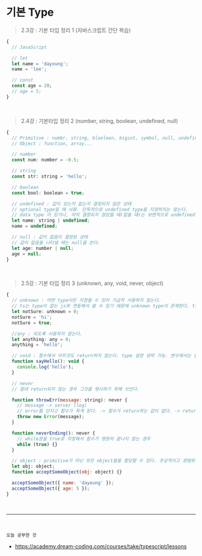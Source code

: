 # 기본 Type

> 2.3강 : 기본 타입 정리 1 (자바스크립트 간단 복습)

```jsx
{
  // JavaScript

  // let
  let name = 'dayoung';
  name = 'lee';

  // const
  const age = 20;
  // age = 5;
}
```

<br/>

> 2.4강 : 기본타입 정리 2 (number, string, boolean, undefined, null)

```jsx
{
  // Primitive : numbr, string, bloolean, bigint, symbol, null, undefined
  // Object : function, array...

  // number
  const num: number = -0.5;

  // string
  const str: string = 'hello';

  // boolean
  const bool: boolean = true;

  // undefined : 값이 있는지 없는지 결정되지 않은 상태
  // optional type일 때 사용. 단독적으로 undefined type을 지정하지는 않는다.
  // data type 이 있거나, 아직 결정되지 않았을 때(없을 때)는 보편적으로 undefined 를 사용한다.
  let name: string | undefined;
  name = undefined;

  // null : 값이 없음이 결정된 상태
  // 값이 없음을 나타낼 때는 null을 쓴다.
  let age: number | null;
  age = null;
}
```

<br/>

> 2.5강 : 기본 타입 정리 3 (unknown, any, void, never, object)

```jsx
{
  // unknown : 어떤 type이든 지정될 수 있어 가급적 사용하지 않는다.
  // ts는 type이 없는 js와 연동해서 쓸 수 있기 때문에 unknown type이 존재한다. ts에서 js library 를 이용하는 경우에 js에서 return하는 type을 모를 수가 있으므로 그럴 때 unknown을 사용한다.
  let notSure: unknown = 0;
  notSure = 'hi';
  notSure = true;

  //any : 되도록 사용하지 않는다.
  let anything: any = 0;
  anything = 'hello';

  // void : 함수에서 아무것도 return하지 않는다. type 설정 생략 가능. 변수에서는 잘 사용하지 않는다.
  function sayHello(): void {
    console.log('hello');
  }

  // never
  // 절대 return되지 않는 경우 그것을 명시하기 위해 쓰인다.

  function throwErr(message: string): never {
    // message -> server (log)
    // error를 던지고 함수가 죽게 된다. -> 함수가 return하는 값이 없다. -> return값이 없음을 never로 명시
    throw new Error(message);
  }

  function neverEnding(): never {
    // while문을 true로 지정해서 함수가 영원히 끝나지 않는 경우
    while (true) {}
  }

  // object : primitive가 아닌 모든 object들을 할당할 수 있다. 추상적이고 광범위하므로 사용을 지양한다.
  let obj: object;
  function acceptSomeObject(obj: object) {}

  acceptSomeObject({ name: 'dayoung' });
  acceptSomeObject({ age: 5 });
}
```

<br/>
<hr/>
<br/>

`오늘 공부한 것`

- https://academy.dream-coding.com/courses/take/typescript/lessons
